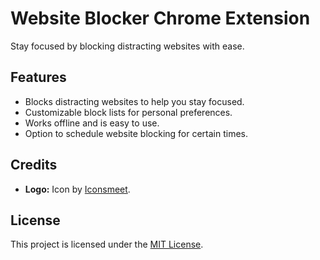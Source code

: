 # Website Blocker Chrome Extension

Stay focused by blocking distracting websites with ease.

## Features

- Blocks distracting websites to help you stay focused.
- Customizable block lists for personal preferences.
- Works offline and is easy to use.
- Option to schedule website blocking for certain times.

## Credits

- **Logo:** Icon by [Iconsmeet](https://www.freepik.com/icon/web-lock_18495899#fromView=search&page=6&position=22&uuid=759a42bf-e5b1-44cf-acc9-d8ecd9995534).

## License

This project is licensed under the [MIT License](https://mit-license.org/).
